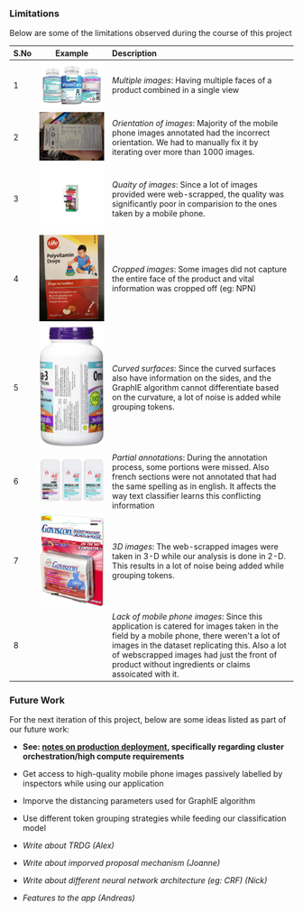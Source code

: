 ﻿### Limitations
Below are some of the limitations observed during the course of this project

| S.No | Example        | Description   |
|:---  |     :---:      |          :--- |
|1     | <img src="../documentation_images/multiple_images.jpg"  width="500px">     |*Multiple images*: Having multiple faces of a product combined in a single view|
|2     | <img src="../documentation_images/rotated.jpg"  width="200px">     |*Orientation of images*: Majority of the mobile phone images annotated had the incorrect orientation. We had to manually fix it by iterating over more than 1000 images.   |
|3     | <img src="../documentation_images/low_resolution.jpg"  width="200px">     |*Quaity of images*: Since a lot of images provided were web-scrapped, the quality was significantly poor in comparision to the ones taken by a mobile phone.  |
|4     | <img src="../documentation_images/cropped.JPG"  width="200px">     |*Cropped images*: Some images did not capture the entire face of the product and vital information was cropped off (eg: NPN)  |
|5     | <img src="../documentation_images/curved_surfaces.jpg"  width="200px">     |*Curved surfaces*: Since the curved surfaces also have information on the sides, and the GraphIE algorithm cannot differentiate based on the curvature, a lot of noise is added while grouping tokens.  |
|6     | <img src="../documentation_images/partial_annotations.jpg"  width="200px">     |*Partial annotations*: During the annotation process, some portions were missed. Also french sections were not annotated that had the same spelling as in english. It affects the way text classifier learns this conflicting information|
|7     | <img src="../documentation_images/3d.jpg"  width="200px">     |*3D images*: The web-scrapped images were taken in 3-D while our analysis is done in 2-D. This results in a lot of noise being added while grouping tokens.  |
|8     |        |*Lack of mobile phone images*: Since this application is catered for images taken in the field by a mobile phone, there weren't a lot of images in the dataset replicating this.  Also a lot of webscrapped images had just the front of product without ingredients or claims assoicated with it.|

### Future Work
For the next iteration of this project, below are some ideas listed as part of our future work:

- **See: [notes on production deployment](../docs/production.md), specifically regarding cluster orchestration/high compute requirements**
- Get access to high-quality mobile phone images passively labelled  by inspectors while using our application
- Imporve the distancing parameters used for GraphIE algorithm
- Use different token grouping strategies while feeding our classification model

- *Write about TRDG (Alex)*
- *Write about imporved proposal mechanism (Joanne)*
- *Write about different neural network architecture (eg: CRF) (Nick)*
- *Features to the app (Andreas)*
